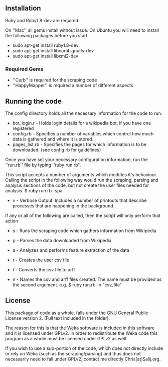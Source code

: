 ## Installation ##
Ruby and Ruby1.8-dev are required.

On ''Mac'' all gems install without issue.
On Ubuntu you will need to install the following packages before you start

*	sudo apt-get install ruby1.8-dev
*	sudo apt-get install libcurl4-gnutls-dev
*	sudo apt-get install libxml2-dev

### Required Gems ###

*	''Curb'' is required for the scraping code
*	''HappyMapper'' is required a number of different aspects

## Running the code ##

The config directory holds all the necessary information for the code to run.

*	bot_login.r		- Holds login details for a wikipedia bot, if you have one registered
*	config.rb		- Specifies a number of variables which control how much data is gathered and where it is stored.
*	pages_list.rb	- Specifies the pages for which information is to be downloaded. (see config.rb for guidelines)

Once you have set your necessary configuration information, run the ''run.rb'' file by typing ''ruby run.rb''.

This script accepts a number of arguments which modifies it's behaviour.
  Calling the script in the following way would run the scraping, parsing and analysis sections of the code, but not create the user files needed for analysis.
    $ ruby run.rb -spa
  
*	v   - Verbose Output. Includes a number of printouts that describe processes that are happening in the background.
  
If any or all of the following are called, then the script will only perform that action

*	s     - Runs the scraping code which gathers information from Wikipedia
*	p     - Parses the data downloaded from Wikipedia
*	a     - Analyzes and performs feature extraction of the data
*	r     - Creates the user csv file
*	t     - Converts the csv file to arff
  
*	n     - Names the csv and arff files created. The name must be provided as the second argument. e.g.
    $ ruby run.rb -n \"csv_file\"

## License ##

This package of code as a whole, falls under the GNU General Public License version 2.
(Full text included in the folder).

The reason for this is that the [Weka](http://www.cs.waikato.ac.nz/ml/weka/) software is included in this software and it is licensed under GPLv2. In order to redistribute the Weka code this program as a whole must be licensed under GPLv2 as well.

If you wish to use a sub-portion of the code, which does not directly include or rely on Weka (such as the scraping/parsing) and thus does not necessarily need to fall under GPLv2, contact me directly Chris[at]Salij.org.